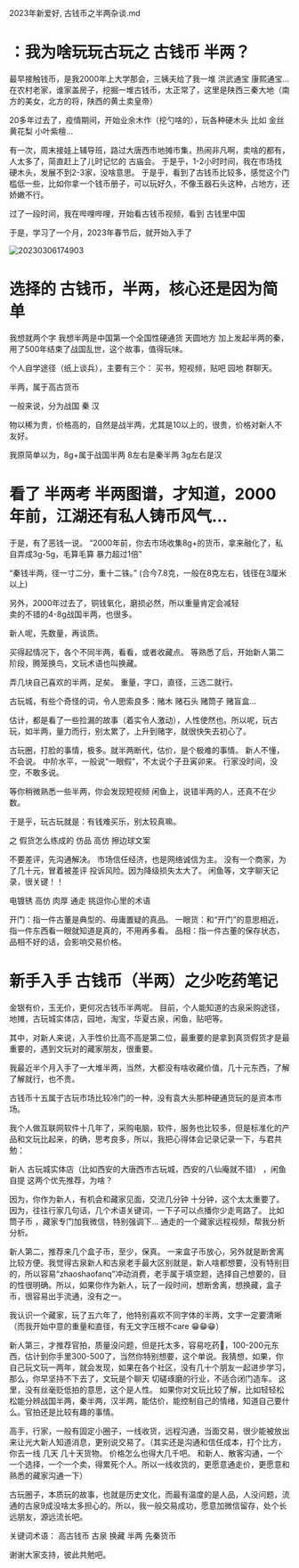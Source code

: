 2023年新爱好, 古钱币之半两杂谈.md

# ：我为啥玩玩古玩之 古钱币 半两？  
最早接触钱币，是我2000年上大学那会，三姨夫给了我一堆 洪武通宝  康熙通宝…
在农村老家，谁家盖房子，挖掘一堆古钱币，太正常了，这里是陕西三秦大地（南方的美女，北方的将，陕西的黄土卖皇帝）

20多年过去了，疫情期间，开始业余木作（挖勺啥的），玩各种硬木头  比如  金丝  黄花梨  小叶紫檀…

有一次，周末接娃上辅导班，路过大唐西市地摊市集，热闹非凡啊，卖啥的都有，人太多了，简直赶上了儿时记忆的 古庙会。  于是乎，1-2小时时间，我在市场找硬木头，发展不到2-3家，没啥意思。  于是乎，看到了古钱币比较多，感觉这个门槛低一些，比如你拿一个钱币册子，可以玩好久，不像玉器石头这种，占地方，还娇嫩不行。

过了一段时间，我在哔哩哔哩，开始看古钱币视频，看到 古钱里中国 

于是，学习了一个月，2023年春节后，就开始入手了

![20230306174903](https://pic.spyspider.com/quantdao/${fileName}20230306174903.png)

# 选择的  古钱币，半两，核心还是因为简单
我想就两个字
我想半两是中国第一个全国性硬通货
天圆地方
加上发起半两的秦，用了500年结束了战国乱世，这个故事，值得玩味。

个人自学途径（纸上谈兵），主要有三个：
买书，短视频，贴吧 园地 群聊天。

半两，属于高古货币

一般来说，分为战国 秦 汉

物以稀为贵，价格高的，自然是战半两，尤其是10以上的，很贵，价格对新人不友好。

我原简单以为，8g+属于战国半两
8左右是秦半两
3g左右是汉

# 看了 半两考 半两图谱，才知道，2000年前，江湖还有私人铸币风气…  
于是，有了恶钱一说。
“2000年前，你去市场收集8g+的货币，拿来融化了，私自弄成3g-5g，毛算毛算  暴力超过1倍”

“秦钱半两，径一寸二分，重十二铢。” (合今7.8克，一般在8克左右，钱径在3厘米以上)

另外，2000年过去了，铜钱氧化，磨损必然，所以重量肯定会减轻  
卖的不错的4-8g战国半两，也很多。

新人呢，先数量，再谈质。

买得起情况下，各个不同半两，看看，或者收藏点。  等熟悉了后，开始新人第二阶段，腾笼换鸟，文玩术语也叫换藏。

弄几块自己喜欢的半两，足矣。
重量，字口，直径，三选二就行。

古玩城，有些个奇怪的词，令人思索良多：赌木  赌石头 赌筒子  赌盲盒…

估计，都是看了一些捡漏的故事（着实令人激动），人性使然也。所以呢，玩古玩，如半两，量力而行，别太累了，上升到赌字，就很快失去初心了。

古玩圈，打脸的事情，极多。就半两断代，估价，是个极难的事情。
新人不懂，不会说。
中阶水平，一般说“一眼假”，不太说个子丑寅卯来。
行家没时间，没空，不敢多说。

等你稍微熟悉一些半两，你会发现短视频  闲鱼上，说错半两的人，还真不在少数。

于是乎，玩古玩就是：有钱难买乐，别太较真嘛。


之 假货怎么练成的
仿品  高仿
擦边球文案

不要差评，先沟通解决。
市场信任经济，也是网络诚信为主。
没有一个商家，为了几十元，冒着被差评 投诉风险。因为降级损失太大了。
闲鱼等，文字聊天记录，很关键！！

电镀锈
高仿
肉厚  通走  挑逗你心里的术语


开门：指一件古董是典型的、毋庸置疑的真品。
一眼货：和“开门”的意思相近，指一件东西看一眼就知道是真的，不用再多看。
品相：指一件古董的保存状态，品相不好的话，会影响交易价格。


# 新手入手 古钱币（半两）之少吃药笔记


金银有价，玉无价，更何况古钱币半两呢。
目前，个人能知道的古泉采购途径，地摊，古玩城实体店，园地，淘宝，华夏古泉，闲鱼，贴吧等。

其中，对新人来说，入手性价比高不高是第二位，最重要的是拿到真货假货才是最重要的，遇到文玩对的藏家朋友，很重要。

我最近半个月入手了一大堆半两，当然，大都没有啥收藏价值，几十元东西，了解了解就行，也不贵。

古钱币十五属于古玩市场比较冷门的一种，没有袁大头那种硬通货玩的是资本市场。

我个人做互联网软件十几年了，采购电脑，软件，服务也比较多，但是标准化的产品和文玩比起来，的确，思考良多，所以，我把心得体会记录记录一下，与君共勉：

新人  古玩城实体店（比如西安的大唐西市古玩城，西安的八仙庵就不错）  ，闲鱼自提  这两个优先推荐，为啥？  

因为，你作为新人，有机会和藏家见面，交流几分钟 十分钟，这个太太重要了。  因为，往往行家几句话，几个术语关键词，一下子可以点播你少走弯路了。
比如  筒子币  ，藏家专门加我微信，特别强调下…       通走的一个藏家远程视频，帮我分析分析。

新人第二，推荐来几个盒子币，至少，保真。 一来盒子币放心，另外就是断舍离比较方便。我觉得古泉新人和古泉老手最大区别就是，新人啥都想要，没有特别目的，所以容易“zhaoshaofanq”冲动消费，老手属于填空题，选择自己想要的，目的性很明确。所以，如果你作为新人，玩了一段时间，想断舍离，想换藏，盒子币，很容易出手流通，没有之一。

我认识一个藏家，玩了五六年了，他特别喜欢不同字体的半两，文字一定要清晰（而我开始中意的重量和直径，有无文字压根不care  😁😁😁）


新人第三，才推荐官拍，质量没问题，但是托太多，容易吃药💊，100-200元东西，估计到你手里300-500了，当然你特别想要，这个单说。我猜想，如果，你自己玩文玩一两年，就会发现，如果在各个社区，没有几十个朋友一起进步学习，那么，你早坚持不下去了，文玩是个聊天 切磋琢磨的行业，不适合闭门造车。
这里，没有丝毫贬低拍的意思，这个是人性。  如果你对文玩比较了解，比如轻轻松松能分辨战国半两，秦半两，汉半两，能估价，能控制自己的情绪，知道自己要什么。官拍还是比较有趣的事情。

高手，行家，一般有固定小圈子，一线收货，远程沟通，当面交易，很少能被放出来让光大新人知道消息，更别说交易了。（其实还是沟通和信任成本，打个比方，你去一线 几天 几十天货物。  价格怎么也得大几千吧。 和新人、散客沟通，一个一个选择，一个一个卖，得累死个人。所以一线收货的，更愿意通走价，更愿意和熟悉的藏家沟通一下）

古玩圈子，本质玩的故事，也就是历史文化，而最有温度的是人品，人没问题，流通的古泉9成没啥太多担心的。所以，我一般交易成功，愿意加微信留存，处个长远朋友，源远流长吧。


关键词术语： 高古钱币  古泉  换藏  半两 先秦货币


谢谢大家支持，彼此共勉吧。

